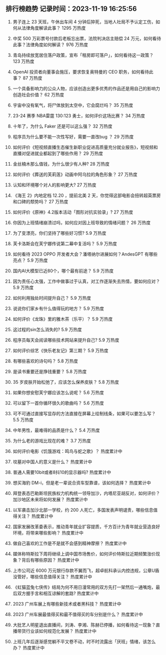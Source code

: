 
## 排行榜趋势 记录时间：2023-11-19 16:25:56
  
  1. 男子连上 23 天班，午休出车间 4 分钟后猝死，当地人社局不予认定工伤，如何从法律角度解读此事？ 1295 万热度
    
  2. 中奖 500 万彩票号付款后老板忘出票，法院判决店主赔偿 24 万元，如何看待此事？法律角度如何解读？ 976 万热度
    
  3. 青岛持续放宽居住落户政策，宣布「租房即可落户」，如何看待这一政策？ 123 万热度
    
  4. OpenAI 投资者向董事会施压，要求恢复奥特曼的 CEO 职务，如何看待此事？ 87 万热度
    
  5. 一个具备影响力的公众人物，应该创造出更多优秀的作品还是用自己的影响力创造社会价值？ 62 万热度
    
  6. 宇宙中没有氧气，将尸体放到太空中，它会腐烂吗？ 35 万热度
    
  7. 23-24 赛季 NBA雷霆 130:123 勇士，如何评价这场比赛？ 34 万热度
    
  8. 十年了，为什么 Faker 还是可以这么强？ 32 万热度
    
  9. 程序员为什么要不能一次性写好，需要一直改bug ？ 29 万热度
    
  10. 如何评价《短视频直播生态催生新职业促进高质量充分就业报告》，短视频和直播对促进就业都起到了哪些作用？ 29 万热度
    
  11. 金丝楠木那么值钱，为什么很少有人种? 28 万热度
    
  12. 如何评价《葬送的芙莉莲》动画中阿乌拉的角色形象？ 27 万热度
    
  13. 认知和环境哪个对人的影响更大? 27 万热度
    
  14. 《海王 2》内地定档 12.20 ，提前北美 2 天，你觉得这部电影会扭转超英票房和口碑的颓势吗？ 27 万热度
    
  15. 如何评价《原神》4.2版本活动「图形对抗实验录」? 27 万热度
    
  16. 你因为上班情绪崩溃过吗，如何应对因上班导致的情绪问题？ 26 万热度
    
  17. 为了变漂亮，你们坚持了哪些好习惯? 5.9 万热度
    
  18. 芙卡洛斯会在芙宁娜传说第二幕中复活吗？ 5.9 万热度
    
  19. 如何看待 2023 OPPO 开发者大会？潘塔纳尔进展如何？AndesGPT 有哪些亮点？ 5.9 万热度
    
  20. 国内AI大模型已近80个，哪个最有前途？ 5.9 万热度
    
  21. 因为责任心太强，工作中做事过于认真，对工作逐渐失去热情，要如何应对？ 5.9 万热度
    
  22. 如何利用独处时间提升自己？ 5.9 万热度
    
  23. 说说你们家乡有什么值得玩的地方？ 5.9 万热度
    
  24. 如何评价《龙珠》里的雅木茶（乐平）？ 5.9 万热度
    
  25. 这过程的sin怎么消失的? 5.9 万热度
    
  26. 程序员每天会阅读哪些技术网站来提升自己? 5.9 万热度
    
  27. 如何评价综艺《快乐老友记》第三期？ 5.9 万热度
    
  28. 有哪些喜欢的诗句吗？ 5.8 万热度
    
  29. 是读书重要还是挣钱重要？ 5.8 万热度
    
  30. 35 岁皮肤开始松弛了，应该怎么保养皮肤？ 5.8 万热度
    
  31. 如果你想安慰芙宁娜应该怎么说呢？ 5.6 万热度
    
  32. 可以留下一首你循环很久的歌曲吗？ 5.6 万热度
    
  33. 可不可通过直接写显存的方法直接在屏幕上绘制线条，如果可以要怎么写？ 5.5 万热度
    
  34. 中年男性，最难得的品质是什么？ 5.4 万热度
    
  35. 为什么老的游戏比现在的难？ 3.7 万热度
    
  36. 如何评价电影《饥饿游戏：鸣鸟与蛇之歌》？ 热度累计中
    
  37. 坟墓对中国人的意义是什么？ 热度累计中
    
  38. 普通人需要10bit或者8抖10的显示器吗? 热度累计中
    
  39. 想买海豹 DM-i，但是老一辈说合资车型靠谱，该如何选择？ 热度累计中
    
  40. 拜登表态巴勒斯坦民族权力机构统一领导加沙，内塔尼亚胡反对，如何评价？加沙地区未来将如何发展？ 热度累计中
    
  41. 以军袭击加沙北部一学校，约 200 人死亡，多国发表声明谴责，哪些信息值得关注？ 热度累计中
    
  42. 国家发展改革委表示，推动青年就业扩容提质，千方百计为青年就业营造良好环境，将带来哪些影响？ 热度累计中
    
  43. 做自己喜欢的工作是不是就不会感到精神摩擦？ 热度累计中
    
  44. 媒体称特斯拉下周将继续上调中国市场售价，如何评价特斯拉近期频繁涨价现象？背后有哪些原因？ 热度累计中
    
  45. 上市公司近 6000 万元银行存款不翼而飞，超卓航科承认内控违规，公章U盾没管好，哪些信息值得关注？ 热度累计中
    
  46. 《虹猫蓝兔七侠传》结局为何不用日漫常用的双方先打一架然后一通嘴炮，最后双方握手言和相互谅解的套路? 热度累计中
    
  47. 2023 广州车展上有哪些新技术或者黑科技？ 热度累计中
    
  48. 2023 广州车展最值得买和最不值得买的车分别是什么？ 热度累计中
    
  49. 大批艺人明星退出直播间，刘涛、李湘、陈赫已停播，如何看待这一现象？直播带货行业该如何规范化发展？ 热度累计中
    
  50. 上班几年后逐渐感觉躺不平又卷不动，时不时流露出「厌班」情绪，该怎么办？ 热度累计中
    